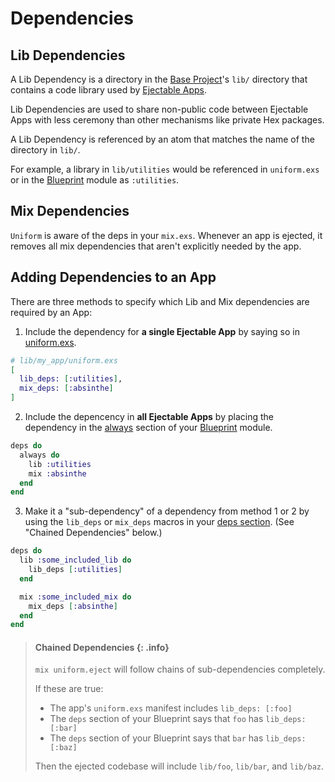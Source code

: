 # Dependencies

## Lib Dependencies

A Lib Dependency is a directory in the [Base
Project](#what-is-a-base-project)'s `lib/` directory that contains a code
library used by [Ejectable Apps](#what-is-an-ejectable-app).

Lib Dependencies are used to share non-public code between Ejectable Apps with
less ceremony than other mechanisms like private Hex packages.

A Lib Dependency is referenced by an atom that matches the name of the
directory in `lib/`.

For example, a library in `lib/utilities` would be referenced in `uniform.exs` or
in the [Blueprint](Uniform.Blueprint.html) module as `:utilities`.

## Mix Dependencies

`Uniform` is aware of the deps in your `mix.exs`. Whenever an app is ejected, it
removes all mix dependencies that aren't explicitly needed by the app.

## Adding Dependencies to an App

There are three methods to specify which Lib and Mix dependencies are required
by an App:

1. Include the dependency for **a single Ejectable App** by saying so in
   [uniform.exs](#uniform-exs-options).

```elixir
# lib/my_app/uniform.exs
[
  lib_deps: [:utilities],
  mix_deps: [:absinthe]
]
```

2. Include the depencency in **all Ejectable Apps** by placing the dependency in
   the [always](`Uniform.Blueprint.always/1`) section of your [Blueprint](Uniform.Blueprint.html)
   module.

```elixir
deps do
  always do
    lib :utilities
    mix :absinthe
  end
end
```

3. Make it a "sub-dependency" of a dependency from method 1 or 2 by using the
   `lib_deps` or `mix_deps` macros in your [deps section](`Uniform.Blueprint.deps/1`).
   (See "Chained Dependencies" below.)

```elixir
deps do
  lib :some_included_lib do
    lib_deps [:utilities]
  end

  mix :some_included_mix do
    mix_deps [:absinthe]
  end
end
```

> #### Chained Dependencies {: .info}
>
> `mix uniform.eject` will follow chains of sub-dependencies completely.
>
> If these are true:
>
> - The app's `uniform.exs` manifest includes `lib_deps: [:foo]`
> - The `deps` section of your Blueprint says that `foo` has `lib_deps: [:bar]`
> - The `deps` section of your Blueprint says that `bar` has `lib_deps: [:baz]`
>
> Then the ejected codebase will include `lib/foo`, `lib/bar`, and `lib/baz`.

